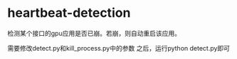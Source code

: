 # heartbeat-detection
检测某个接口的gpu应用是否已崩。若崩，则自动重启该应用。

需要修改detect.py和kill_process.py中的参数
之后，运行python detect.py即可
